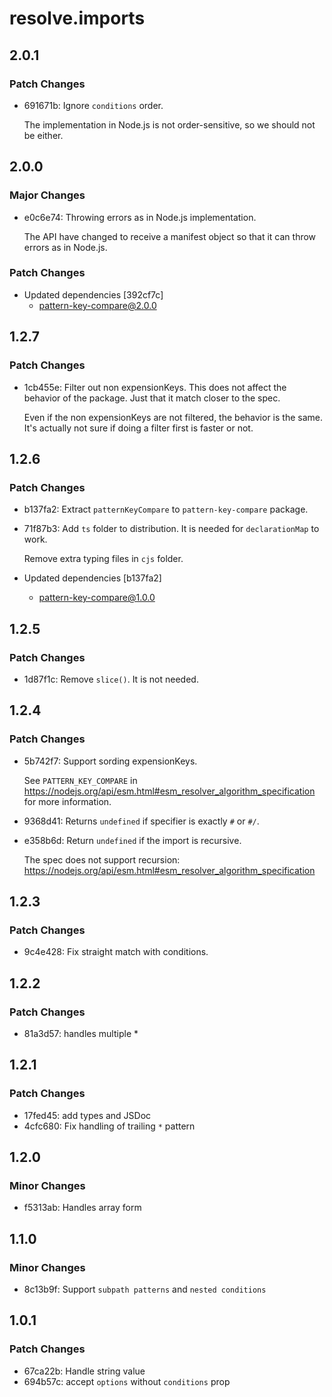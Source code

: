 # resolve.imports

## 2.0.1

### Patch Changes

- 691671b: Ignore `conditions` order.

  The implementation in Node.js is not order-sensitive, so we should not be either.

## 2.0.0

### Major Changes

- e0c6e74: Throwing errors as in Node.js implementation.

  The API have changed to receive a manifest object so that it can throw errors as in Node.js.

### Patch Changes

- Updated dependencies [392cf7c]
  - pattern-key-compare@2.0.0

## 1.2.7

### Patch Changes

- 1cb455e: Filter out non expensionKeys.
  This does not affect the behavior of the package.
  Just that it match closer to the spec.

  Even if the non expensionKeys are not filtered,
  the behavior is the same.
  It's actually not sure if doing a filter first is faster or not.

## 1.2.6

### Patch Changes

- b137fa2: Extract `patternKeyCompare` to `pattern-key-compare` package.
- 71f87b3: Add `ts` folder to distribution.
  It is needed for `declarationMap` to work.

  Remove extra typing files in `cjs` folder.

- Updated dependencies [b137fa2]
  - pattern-key-compare@1.0.0

## 1.2.5

### Patch Changes

- 1d87f1c: Remove `slice()`. It is not needed.

## 1.2.4

### Patch Changes

- 5b742f7: Support sording expensionKeys.

  See `PATTERN_KEY_COMPARE` in https://nodejs.org/api/esm.html#esm_resolver_algorithm_specification for more information.

- 9368d41: Returns `undefined` if specifier is exactly `#` or `#/`.
- e358b6d: Return `undefined` if the import is recursive.

  The spec does not support recursion: https://nodejs.org/api/esm.html#esm_resolver_algorithm_specification

## 1.2.3

### Patch Changes

- 9c4e428: Fix straight match with conditions.

## 1.2.2

### Patch Changes

- 81a3d57: handles multiple \*

## 1.2.1

### Patch Changes

- 17fed45: add types and JSDoc
- 4cfc680: Fix handling of trailing `*` pattern

## 1.2.0

### Minor Changes

- f5313ab: Handles array form

## 1.1.0

### Minor Changes

- 8c13b9f: Support `subpath patterns` and `nested conditions`

## 1.0.1

### Patch Changes

- 67ca22b: Handle string value
- 694b57c: accept `options` without `conditions` prop
